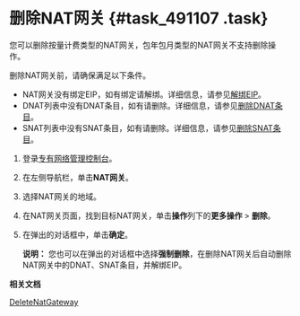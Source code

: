 # 删除NAT网关 {#task_491107 .task}

您可以删除按量计费类型的NAT网关，包年包月类型的NAT网关不支持删除操作。

删除NAT网关前，请确保满足以下条件。

-   NAT网关没有绑定EIP，如有绑定请解绑。详细信息，请参见[解绑EIP](intl.zh-CN/用户指南/管理EIP/解绑EIP.md#)。
-   DNAT列表中没有DNAT条目，如有请删除。详细信息，请参见[删除DNAT条目](intl.zh-CN/用户指南/管理DNAT表/删除DNAT条目.md#)。
-   SNAT列表中没有SNAT条目，如有请删除。详细信息，请参见[删除SNAT条目](intl.zh-CN/用户指南/管理SNAT表/删除SNAT条目.md#)。

1.  登录[专有网络管理控制台](https://vpcnext.console.aliyun.com/nat/)。
2.  在左侧导航栏，单击**NAT网关**。
3.  选择NAT网关的地域。
4.  在NAT网关页面，找到目标NAT网关，单击**操作**列下的**更多操作** \> **删除**。
5.  在弹出的对话框中，单击**确定**。 

    **说明：** 您也可以在弹出的对话框中选择**强制删除**，在删除NAT网关后自动删除NAT网关中的DNAT、SNAT条目，并解绑EIP。


**相关文档**  


[DeleteNatGateway](../../../../../intl.zh-CN/API参考/NAT网关/DeleteNatGateway.md#)

